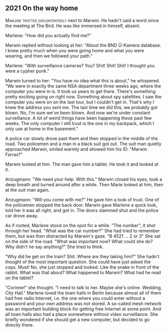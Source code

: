 
## **2021** On the way home

<span style="font-variant:small-caps;">Marlene trotted discontentedly</span> next to Marwin.
He hadn't said a word since the meeting at The Bird.
He was like immersed in himself, absent.

Marlene: "How did you actually find me?"

Marwin replied without looking at her: "About the BND Ü-Kamera database.
I knew pretty much when you were going home and what you were wearing, and then we followed your path."

Marlene: "With surveillance cameras? You? Shit! Shit! Shit! I thought you were a cypher punk."

Marwin turned to her: "You have no idea what this is about," he whispered.
"We were in exactly the same NSA department three weeks ago, where the computer you were in is.
It took us years to get there.
There's something pretty exciting going on right now.
Something about spy satellites.
I saw the computer you were on on the last tour, but I couldn't get in.
That's why I knew the address you sent me.
The last time we did this, we probably got blown.
No, I'm sure we've been blown.
And now we're under constant surveillance.
A lot of weird things have been happening these past few weeks.
The only computer I still trust is the one in my backpack, which I only use at home in the basement."

A police car slowly drove past them and then stopped in the middle of the road.
Two policemen and a man in a black suit got out.
The suit man quietly approached Marwin, smiled warmly and showed him his ID: "Marwin Farras?"

Marwin looked at him.
The man gave him a tablet.
He took it and looked at it.

Anzugmann: "We need your help.
With this." Marwin closed his eyes, took a deep breath and turned around after a while. Then Marie looked at him, then at the suit man again.

Anzugmann: "Will you come with me?" He gave him a look of trust.
One of the policemen stopped the back door.
Marwin gave Marlene a quick look, told her it was all right, and got in.
The doors slammed shut and the police car drove away.

As if rooted, Marlene stood on the spot for a while.
"The number", it shot through her head.
"What was the car number?" She had tried to remember them, but was then distracted by Marwin's gaze.
"B 4521 ... 2 or 3" She sat on the side of the road.
"What was important now? What could she do? Why didn't he say anything?" She tried to think.

"Why did he get on the train? Shit. Where are they taking him?" She hadn't thought of the most important question.
She could have just asked the cops.
Must! No, she just stopped and looked.
Like the snake in front of the rabbit.
What was that about? What happened to Marwin? What had he read on the tablet?

"Corinne!" she thought.
"I need to talk to her.
Maybe she's online.
Wedding, City Hall." Marlene loved the town halls in Berlin because almost all of them had free radio Internet, i.e. the one where you could enter without a password and your own address was not stored.
A so-called mesh network was an important building block for getting free Internet at some point.
And all town halls also had a place somewhere without video surveillance.
She briefly wondered if she should get a new computer, but decided to go directly there.

